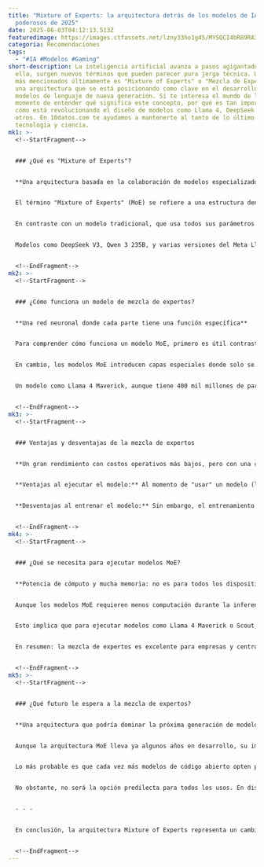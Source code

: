 ```yaml
---
title: "Mixture of Experts: la arquitectura detrás de los modelos de IA más
  poderosos de 2025"
date: 2025-06-03T04:12:13.513Z
featuredimage: https://images.ctfassets.net/lzny33ho1g45/MYSQCI4bR89RA3I0wCdOk/44c8bb639634b4c585b7c08bf71d3f8b/AI_for_business.jpg?w=1520&fm=avif&q=31&fit=thumb&h=760
categoria: Recomendaciones
tags:
  - "#IA #Modelos #Gaming"
short-description: La inteligencia artificial avanza a pasos agigantados y, con
  ella, surgen nuevos términos que pueden parecer pura jerga técnica. Uno de los
  más mencionados últimamente es "Mixture of Experts" o "Mezcla de Expertos",
  una arquitectura que se está posicionando como clave en el desarrollo de
  modelos de lenguaje de nueva generación. Si te interesa el mundo de la IA, es
  momento de entender qué significa este concepto, por qué es tan importante y
  cómo está revolucionando el diseño de modelos como Llama 4, DeepSeek V3 y
  otros. En 10datos.com te ayudamos a mantenerte al tanto de lo último en
  tecnología y ciencia.
mk1: >-
  <!--StartFragment-->


  ### ¿Qué es "Mixture of Experts"?


  **Una arquitectura basada en la colaboración de modelos especializados**


  El término "Mixture of Experts" (MoE) se refiere a una estructura dentro de los modelos de inteligencia artificial que combina múltiples modelos más pequeños, llamados "expertos", y un sistema que decide cuál de ellos se activa según el tipo de tarea o entrada que recibe.


  En contraste con un modelo tradicional, que usa todos sus parámetros sin importar el contexto, un modelo MoE solo activa una pequeña parte de su estructura interna. Es como si en lugar de un solo "cerebro" gigante trabajando en todo momento, se tuviera un equipo de especialistas y un gerente que decide a quién asignar cada tarea. Esta lógica permite que los modelos sean mucho más eficientes en términos de uso de recursos.


  Modelos como DeepSeek V3, Qwen 3 235B, y varias versiones del Meta Llama 4 ya utilizan esta arquitectura, y aunque no está confirmado oficialmente, se sospecha que gigantes como OpenAI con GPT-4 también la han implementado.


  <!--EndFragment-->
mk2: >-
  <!--StartFragment-->


  ### ¿Cómo funciona un modelo de mezcla de expertos?


  **Una red neuronal donde cada parte tiene una función específica**


  Para comprender cómo funciona un modelo MoE, primero es útil contrastarlo con un modelo denso (el tipo tradicional). En un modelo denso, cada palabra que introduces activa todos los parámetros del modelo. Por ejemplo, en Llama 3 con 70 mil millones de parámetros, una simple frase como "¿Qué es una llama?" activa todos esos parámetros para cada palabra, aunque muchos no tengan relación con la pregunta.


  En cambio, los modelos MoE introducen capas especiales donde solo se activan ciertos "expertos". Estos expertos no son entidades mágicas que entienden matemáticas o literatura, sino pequeños bloques que se especializan en tareas como analizar signos de puntuación, nombres propios o estructuras verbales.


  Un modelo como Llama 4 Maverick, aunque tiene 400 mil millones de parámetros en total, solo activa 17 mil millones por cada token gracias a su arquitectura MoE. Esa capacidad de seleccionar qué expertos usar en cada situación se conoce como "sparsity" o "sparse activation".


  <!--EndFragment-->
mk3: >-
  <!--StartFragment-->


  ### Ventajas y desventajas de la mezcla de expertos


  **Un gran rendimiento con costos operativos más bajos, pero con una complejidad inicial mayor**


  **Ventajas al ejecutar el modelo:** Al momento de "usar" un modelo (lo que se conoce como inferencia), los modelos MoE suelen requerir menos recursos computacionales que los modelos densos del mismo tamaño total. Como solo se activan algunos expertos, la cantidad de procesamiento por token se reduce. Esto hace que modelos como Llama 4 Scout (con 109B de parámetros) tengan un rendimiento más eficiente que otros más pequeños pero densos.


  **Desventajas al entrenar el modelo:** Sin embargo, el entrenamiento de modelos MoE es significativamente más complejo. Se necesita no solo entrenar cada experto, sino también el "router" o mecanismo que decide qué experto usar. Además, los modelos MoE suelen ser más grandes en tamaño total, lo que implica más tiempo de entrenamiento y mayores necesidades de infraestructura.


  <!--EndFragment-->
mk4: >-
  <!--StartFragment-->


  ### ¿Qué se necesita para ejecutar modelos MoE?


  **Potencia de cómputo y mucha memoria: no es para todos los dispositivos**


  Aunque los modelos MoE requieren menos computación durante la inferencia, esto no significa que sean fáciles de usar en cualquier dispositivo. Todo el modelo —con todos sus expertos— debe estar cargado en la memoria, incluso si solo se activan algunos en cada paso.


  Esto implica que para ejecutar modelos como Llama 4 Maverick o Scout, se necesita una infraestructura robusta, con servidores equipados con múltiples GPUs y grandes cantidades de VRAM. En cambio, modelos densos más pequeños como Llama 3 70B pueden funcionar incluso en estaciones de trabajo avanzadas o portátiles potentes.


  En resumen: la mezcla de expertos es excelente para empresas y centros de datos que pueden costear infraestructura avanzada, pero no tanto para desarrolladores individuales que quieren correr modelos de forma local.


  <!--EndFragment-->
mk5: >-
  <!--StartFragment-->


  ### ¿Qué futuro le espera a la mezcla de expertos?


  **Una arquitectura que podría dominar la próxima generación de modelos de IA**


  Aunque la arquitectura MoE lleva ya algunos años en desarrollo, su implementación generalizada apenas está comenzando. La razón es simple: los beneficios de eficiencia que ofrece comienzan a pesar más que la complejidad de su entrenamiento a medida que los modelos se hacen más grandes y exigentes.


  Lo más probable es que cada vez más modelos de código abierto opten por MoE, mientras que las grandes tecnológicas confirmen poco a poco su uso en modelos propietarios. En escenarios donde se prioriza el rendimiento y el ahorro energético, MoE es una opción imbatible.


  No obstante, no será la opción predilecta para todos los usos. En dispositivos locales como móviles o laptops, seguirán dominando los modelos pequeños y densos, más fáciles de manejar sin necesidad de servidores dedicados.


  - - -


  En conclusión, la arquitectura Mixture of Experts representa un cambio significativo en cómo se construyen y utilizan los modelos de inteligencia artificial. Al permitir que solo partes del modelo trabajen cuando son necesarias, se logra una mayor eficiencia sin sacrificar potencia. En 10datos.com continuaremos informándote sobre estos avances clave para que puedas entender cómo evoluciona la IA y cómo impacta en nuestras vidas cotidianas.


  <!--EndFragment-->
---
```

